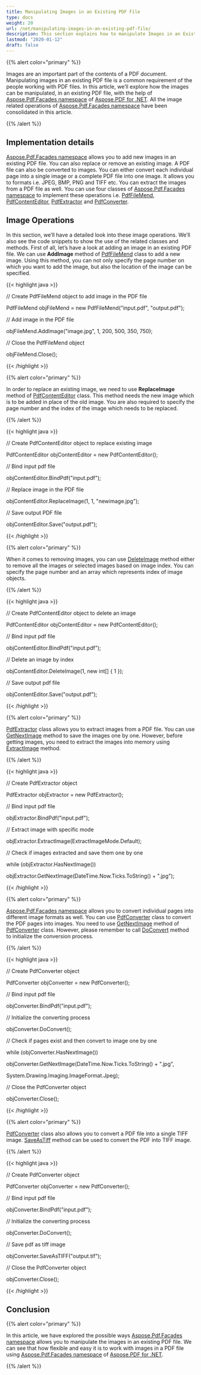 ```yaml
---
title: Manipulating Images in an Existing PDF File
type: docs
weight: 20
url: /net/manipulating-images-in-an-existing-pdf-file/
description: This section explains how to manipulate Images in an Existing PDF File with PdfFileMend class.
lastmod: "2020-01-12"
draft: false
---
```


{{% alert color="primary" %}}

Images are an important part of the contents of a PDF document. Manipulating images in an existing PDF file is a common requirement of the people working with PDF files. In this article, we’ll explore how the images can be manipulated, in an existing PDF file, with the help of [Aspose.Pdf.Facades namespace](https://apireference.aspose.com/pdf/net/aspose.pdf.facades) of [Aspose.PDF for .NET](/pdf/net/). All the image related operations of [Aspose.Pdf.Facades namespace](https://docs-qa.aspose.com/display/pdftemp/Aspose.Pdf.Facades+namespace) have been consolidated in this article.

{{% /alert %}}

## Implementation details

[Aspose.Pdf.Facades namespace](https://apireference.aspose.com/pdf/net/aspose.pdf.facades) allows you to add new images in an existing PDF file. You can also replace or remove an existing image. A PDF file can also be converted to images. You can either convert each individual page into a single image or a complete PDF file into one image. It allows you to formats i.e. JPEG, BMP, PNG and TIFF etc. You can extract the images from a PDF file as well. You can use four classes of [Aspose.Pdf.Facades namespace](https://apireference.aspose.com/pdf/net/aspose.pdf.facades) to implement these operations i.e. [PdfFileMend](http://www.aspose.com/api/net/pdf/aspose.pdf.facades/pdffilemend), [PdfContentEditor](http://www.aspose.com/api/net/pdf/aspose.pdf.facades/pdfcontenteditor), [PdfExtractor](http://www.aspose.com/api/net/pdf/aspose.pdf.facades/pdfextractor) and [PdfConverter](http://www.aspose.com/api/net/pdf/aspose.pdf.facades/pdfconverter).

## Image Operations

In this section, we’ll have a detailed look into these image operations. We’ll also see the code snippets to show the use of the related classes and methods. First of all, let’s have a look at adding an image in an existing PDF file. We can use **AddImage** method of [PdfFileMend](http://www.aspose.com/api/net/pdf/aspose.pdf.facades/pdffilemend) class to add a new image. Using this method, you can not only specify the page number on which you want to add the image, but also the location of the image can be specified.



{{< highlight java >}}

 // Create PdfFileMend object to add image in the PDF file

PdfFileMend objFileMend = new PdfFileMend("input.pdf", "output.pdf");

// Add image in the PDF file

objFileMend.AddImage("image.jpg", 1, 200, 500, 350, 750);

// Close the PdfFileMend object

objFileMend.Close();

{{< /highlight >}}



{{% alert color="primary" %}}

In order to replace an existing image, we need to use **ReplaceImage** method of [PdfContentEditor](http://www.aspose.com/api/net/pdf/aspose.pdf.facades/pdfcontenteditor) class. This method needs the new image which is to be added in place of the old image. You are also required to specify the page number and the index of the image which needs to be replaced.


{{% /alert %}}

{{< highlight java >}}



// Create PdfContentEditor object to replace existing image

PdfContentEditor objContentEditor = new PdfContentEditor();

// Bind input pdf file

objContentEditor.BindPdf("input.pdf");

// Replace image in the PDF file

objContentEditor.ReplaceImage(1, 1, "newimage.jpg");

// Save output PDF file

objContentEditor.Save("output.pdf");



{{< /highlight >}}

{{% alert color="primary" %}}

When it comes to removing images, you can use [DeleteImage](http://www.aspose.com/api/net/pdf/aspose.pdf.facades/pdfcontenteditor/methods/deleteimage/index) method either to remove all the images or selected images based on image index. You can specify the page number and an array which represents index of image objects.

{{% /alert %}}

{{< highlight java >}}

 // Create PdfContentEditor object to delete an image

PdfContentEditor objContentEditor = new PdfContentEditor();

// Bind input pdf file

objContentEditor.BindPdf("input.pdf");

// Delete an image by index

objContentEditor.DeleteImage(1, new int[] { 1 });

// Save output pdf file

objContentEditor.Save("output.pdf");

{{< /highlight >}}

{{% alert color="primary" %}}

[PdfExtractor](http://www.aspose.com/api/net/pdf/aspose.pdf.facades/PdfExtractor) class allows you to extract images from a PDF file. You can use [GetNextImage](http://www.aspose.com/api/net/pdf/aspose.pdf.facades/pdfextractor/methods/getnextimage/index) method to save the images one by one. However, before getting images, you need to extract the images into memory using [ExtractImage](http://www.aspose.com/api/net/pdf/aspose.pdf.facades/pdfextractor/methods/extractimage) method.


{{% /alert %}}

{{< highlight java >}}

 // Create PdfExtractor object

PdfExtractor objExtractor = new PdfExtractor();

// Bind input pdf file

objExtractor.BindPdf("input.pdf");

// Extract image with specific mode

objExtractor.ExtractImage(ExtractImageMode.Default);

// Check if images extracted and save them one by one

while (objExtractor.HasNextImage())

   objExtractor.GetNextImage(DateTime.Now.Ticks.ToString() + ".jpg");



{{< /highlight >}}

{{% alert color="primary" %}}

[Aspose.Pdf.Facades namespace](https://docs-qa.aspose.com/display/pdftemp/Aspose.Pdf.Facades+namespace) allows you to convert individual pages into different image formats as well. You can use [PdfConverter](http://www.aspose.com/api/net/pdf/aspose.pdf.facades/PdfConverter) class to convert the PDF pages into images. You need to use [GetNextImage](http://www.aspose.com/api/net/pdf/aspose.pdf.facades/pdfconverter/methods/getnextimage/index) method of [PdfConverter](http://www.aspose.com/api/net/pdf/aspose.pdf.facades/pdfconverter/) class. However, please remember to call [DoConvert](http://www.aspose.com/api/net/pdf/aspose.pdf.facades/PdfConverter) method to initialize the conversion process.

{{% /alert %}}

{{< highlight java >}}

 // Create PdfConverter object

PdfConverter objConverter = new PdfConverter();

// Bind input pdf file

objConverter.BindPdf("input.pdf");

// Initialize the converting process

objConverter.DoConvert();

// Check if pages exist and then convert to image one by one

while (objConverter.HasNextImage())

   objConverter.GetNextImage(DateTime.Now.Ticks.ToString() + ".jpg",

   System.Drawing.Imaging.ImageFormat.Jpeg);

// Close the PdfConverter object

objConverter.Close();



{{< /highlight >}}

{{% alert color="primary" %}}

[PdfConverter](http://www.aspose.com/api/net/pdf/aspose.pdf.facades/pdfconverter) class also allows you to convert a PDF file into a single TIFF image. [SaveAsTiff](http://www.aspose.com/api/net/pdf/aspose.pdf.facades/pdfconverter/methods/saveastiff/index) method can be used to convert the PDF into TIFF image.

{{% /alert %}}

{{< highlight java >}}

 // Create PdfConverter object

PdfConverter objConverter = new PdfConverter();

// Bind input pdf file

objConverter.BindPdf("input.pdf");

// Initialize the converting process

objConverter.DoConvert();

// Save pdf as tiff image

objConverter.SaveAsTIFF("output.tif");

// Close the PdfConverter object

objConverter.Close();



{{< /highlight >}}

## Conclusion

{{% alert color="primary" %}}

In this article, we have explored the possible ways [Aspose.Pdf.Facades namespace](https://docs-qa.aspose.com/display/pdftemp/Aspose.Pdf.Facades+namespace) allows you to manipulate the images in an existing PDF file. We can see that how flexible and easy it is to work with images in a PDF file using [Aspose.Pdf.Facades namespace](https://docs-qa.aspose.com/display/pdftemp/Aspose.Pdf.Facades+namespace) of [Aspose.PDF for .NET](/pdf/net/).

{{% /alert %}}
